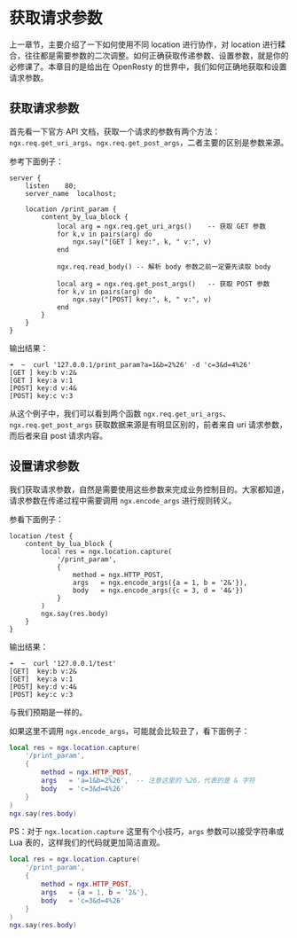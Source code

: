 # 获取请求参数

上一章节，主要介绍了一下如何使用不同 location 进行协作，对 location 进行糅合，往往都是需要参数的二次调整。如何正确获取传递参数、设置参数，就是你的必修课了。本章目的是给出在 OpenResty 的世界中，我们如何正确地获取和设置请求参数。

## 获取请求参数

首先看一下官方 API 文档，获取一个请求的参数有两个方法：`ngx.req.get_uri_args`、`ngx.req.get_post_args`，二者主要的区别是参数来源。

参考下面例子：

```nginx
server {
    listen    80;
    server_name  localhost;

    location /print_param {
        content_by_lua_block {
            local arg = ngx.req.get_uri_args()    -- 获取 GET 参数
            for k,v in pairs(arg) do
                ngx.say("[GET ] key:", k, " v:", v)
            end

            ngx.req.read_body() -- 解析 body 参数之前一定要先读取 body

            local arg = ngx.req.get_post_args()   -- 获取 POST 参数
            for k,v in pairs(arg) do
                ngx.say("[POST] key:", k, " v:", v)
            end
        }
    }
}
```

输出结果：

```shell
➜  ~  curl '127.0.0.1/print_param?a=1&b=2%26' -d 'c=3&d=4%26'
[GET ] key:b v:2&
[GET ] key:a v:1
[POST] key:d v:4&
[POST] key:c v:3
```

从这个例子中，我们可以看到两个函数 `ngx.req.get_uri_args`、`ngx.req.get_post_args` 获取数据来源是有明显区别的，前者来自 uri 请求参数，而后者来自 post 请求内容。

## 设置请求参数

我们获取请求参数，自然是需要使用这些参数来完成业务控制目的。大家都知道，请求参数在传递过程中需要调用 `ngx.encode_args` 进行规则转义。

参看下面例子：

```nignx
location /test {
    content_by_lua_block {
        local res = ngx.location.capture(
            '/print_param',
            {
                method = ngx.HTTP_POST,
                args   = ngx.encode_args({a = 1, b = '2&'}),
                body   = ngx.encode_args({c = 3, d = '4&'})
            }
        )
        ngx.say(res.body)
    }
}
```

输出结果：

```shell
➜  ~  curl '127.0.0.1/test'
[GET]  key:b v:2&
[GET]  key:a v:1
[POST] key:d v:4&
[POST] key:c v:3
```

与我们预期是一样的。

如果这里不调用 `ngx.encode_args`，可能就会比较丑了，看下面例子：

```lua
local res = ngx.location.capture(
    '/print_param',
    {
        method = ngx.HTTP_POST,
        args   = 'a=1&b=2%26',  -- 注意这里的 %26，代表的是 & 字符
        body   = 'c=3&d=4%26'
    }
)
ngx.say(res.body)
```

PS：对于 `ngx.location.capture` 这里有个小技巧，`args` 参数可以接受字符串或 Lua 表的，这样我们的代码就更加简洁直观。

```lua
local res = ngx.location.capture(
    '/print_param',
    {
        method = ngx.HTTP_POST,
        args   = {a = 1, b = '2&'},
        body   = 'c=3&d=4%26'
    }
)
ngx.say(res.body)
```
